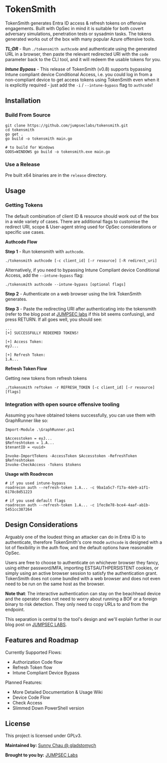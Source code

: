 # TokenSmith

TokenSmith generates Entra ID access & refresh tokens on offensive engagements. Built with OpSec in mind it is suitable for both covert adversary simulations, penetration tests or sysadmin tasks. The tokens generated works out of the box with many popular Azure offensive tools.

***TL;DR*** - Run `./tokensmith authcode` and authenticate using the generated URL in a browser, then paste the relevant redirected URI with the `code` parameter back to the CLI tool, and it will redeem the usable tokens for you.

***Intune Bypass*** - This release of TokenSmith (v0.8) supports bypassing  Intune compliant device Conditional Access, i.e. you could log in from a non-compliant device to get access tokens using TokenSmith even when it is explicitly required - just add the `-i` / `--intune-bypass` flag to `authcode`!


## Installation

### Build From Source

```
git clone https://github.com/jumpseclabs/tokensmith.git
cd tokensmith
go get .
go build -o tokensmith main.go

# to build for Windows
GOOS=WINDOWS go build -o tokensmith.exe main.go
```
    
### Use a Release

Pre built x64 binaries are in the `release` directory.

## Usage

### Getting Tokens

The default combination of client ID & resource should work out of the box in a wide variety of cases. There are additional flags to customise the redirect URI, scope & User-agent string used for OpSec considerations or specific use cases.

**Authcode Flow**

**Step 1** - Run tokensmith with `authcode`.

```
./tokensmith authcode [-c client_id] [-r resource] [-R redirect_uri]
```

Alternatively, if you need to bypassing Intune Compliant device Conditional Access, add the `--intune-bypass` flag:

```
./tokensmith authcode --intune-bypass [optional flags]
```
 
**Step 2** - Authenticate on a web browser using the link TokenSmith generates.

**Step 3** - Paste the redirecting URI after authenticating into the tokensmith (refer to the blog post at [JUMPSEC labs](https://labs.jumpsec.com) if this bit seems confusing), and press RETURN. If all goes well, you should see:

```
...
[+] SUCCESSFULLY REDEEMED TOKENS!

[+] Access Token:
eyJ...

[+] Refresh Token:
1.A...
```

**Refresh Token Flow**

Getting new tokens from refresh tokens

```
./tokensmith reftoken -r REFRESH_TOKEN [-c client_id] [-r resource] [flags]
```

### Integration with open source offensive tooling

Assuming you have obtained tokens successfully, you can use them with GraphRunner like so:

``` 
Import-Module .\GraphRunner.ps1

$Accesstoken = eyJ...
$Refreshtoken = 1.A...
$tenantID = <uuid>

Invoke-ImportTokens -AccessToken $Accesstoken -RefreshToken $Refreshtoken
Invoke-CheckAccess -Tokens $tokens
```

**Usage with Roadrecon**
```
# if you used intune-bypass
roadrecon auth --refresh-token 1.A... -c 9ba1a5c7-f17a-4de9-a1f1-6178c8d51223

# if you used default flags
roadrecon auth --refresh-token 1.A... -c 1fec8e78-bce4-4aaf-ab1b-5451cc387264
```

## Design Considerations
Arguably one of the loudest thing an attacker can do in Entra ID is to authenticate, therefore TokenSmith's core mode `authcode` is designed with a lot of flexibility in the auth flow, and the default options have reasonable OpSec.

Users are free to choose to authenticate on whichever browser they fancy, using either password/MFA, importing ESTSAUTHPERSISTENT cookies, or simply using an active browser session to satisfy the authentication grant. TokenSmith does not come bundled with a web browser and does not even need to be run on the same host as the browser.

**Note that**: The interactive authentication can stay on the beachhead device and the operator does not need to worry about running a BOF or a foreign binary to risk detection. They only need to copy URLs to and from the endpoint.

This separation is central to the tool's design and we'll explain further in our blog post on [JUMPSEC LABS](https://labs.jumpsec.com).
 
## Features and Roadmap
Currently Supported Flows:

* Authorization Code flow
* Refresh Token flow
* Intune Compliant Device Bypass

Planned Features:

* More Detailed Documentation & Usage Wiki
* Device Code Flow
* Check Access
* Slimmed Down PowerShell version


## License
This project is licensed under GPLv3.

**Maintained by:** [Sunny Chau @ gladstomych](https://github.com/gladstomych)

**Brought to you by:** [JUMPSEC Labs](https://labs.jumpsec.com/)
